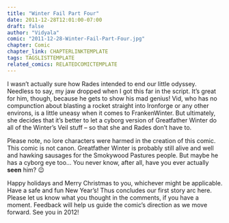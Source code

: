 ```yaml
---
title: "Winter Fail Part Four"
date: 2011-12-28T12:01:00-07:00
draft: false
author: "Vidyala"
comic: "2011-12-28-Winter-Fail-Part-Four.jpg"
chapter: Comic
chapter_link: CHAPTERLINKTEMPLATE
tags: TAGSLISTTEMPLATE
related_comics: RELATEDCOMICTEMPLATE
---
```


I wasn’t actually sure how Rades intended to end our little odyssey. Needless to say, my jaw dropped when I got this far in the script. It’s great for him, though, because he gets to show his mad genius! Vid, who has no compunction about blasting a rocket straight into Ironforge or any other environs, is a little uneasy when it comes to FrankenWinter. But ultimately, she decides that it’s better to let a cyborg version of Greatfather Winter do all of the Winter’s Veil stuff – so that she and Rades don’t have to.


Please note, no lore characters were harmed in the creation of this comic. This comic is not canon. Greatfather Winter is probably still alive and well and hawking sausages for the Smokywood Pastures people. But maybe he has a cyborg eye too… You never know, after all, have you ever actually **seen** him? 😉


Happy holidays and Merry Christmas to you, whichever might be applicable. Have a safe and fun New Year’s! Thus concludes our first story arc here. Please let us know what you thought in the comments, if you have a moment. Feedback will help us guide the comic’s direction as we move forward. See you in 2012!

